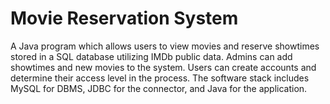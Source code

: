# Movie Reservation System

A Java program which allows users to view movies and reserve showtimes stored in a SQL database utilizing IMDb public data. Admins can add showtimes and new movies to the system. Users can create accounts and determine their access level in the process. The software stack includes MySQL for DBMS, JDBC for the connector, and Java for the application.
